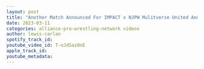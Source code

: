```yaml
---
layout: post
title: "Another Match Announced For IMPACT x NJPW Mulitverse United And STILL No Knockouts Match"
date: 2023-03-11
categories: alliance-pro-wrestling-network videos
author: lewis-carlan
spotify_track_id: 
youtube_video_id: T-oJdSaz8nE
apple_track_id: 
youtube_metadata: 
---
```


